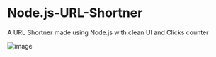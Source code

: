 # Node.js-URL-Shortner
A URL Shortner made using Node.js with clean UI and Clicks counter


![image](https://github.com/AdityaBhate/Node.js-URL-Shortner/assets/98549181/58cac719-960c-481f-a772-f2fed24bc305)

